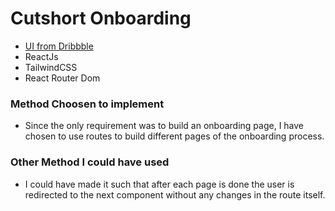 # Cutshort Onboarding

- [UI from Dribbble](https://dribbble.com/shots/15669113-Onboarding-Exploration)
- ReactJs
- TailwindCSS
- React Router Dom

### Method Choosen to implement

- Since the only requirement was to build an onboarding page, I have chosen to use routes to build different pages of the onboarding process.

### Other Method I could have used

- I could have made it such that after each page is done the user is redirected to the next component without any changes in the route itself.
